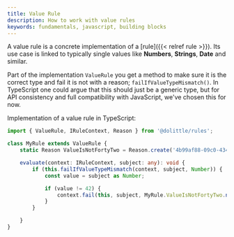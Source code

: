 ```yaml
---
title: Value Rule
description: How to work with value rules
keywords: fundamentals, javascript, building blocks
---
```

A value rule is a concrete implementation of a [rule]({{< relref rule >}}). Its use case is
linked to typically single values like **Numbers**, **Strings**, **Date** and similar.

Part of the implementation `ValueRule` you get a method to make sure it is the correct
type and fail it is not with a reason; `failIfValueTypeMismatch()`. In TypeScript one
could argue that this should just be a generic type, but for API consistency and
full compatibility with JavaScript, we've chosen this for now.

Implementation of a value rule in TypeScript:

```typescript
import { ValueRule, IRuleContext, Reason } from '@dolittle/rules';

class MyRule extends ValueRule {
    static Reason ValueIsNotFortyTwo = Reason.create('4b99af88-09c0-4342-8876-24c42a48d728', 'Value should be forty two');

    evaluate(context: IRuleContext, subject: any): void {
        if (this.failIfValueTypeMismatch(context, subject, Number)) {
            const value = subject as Number;

            if (value != 42) {
                context.fail(this, subject, MyRule.ValueIsNotFortyTwo.noArguments());
            }
        }

    }
}
```
